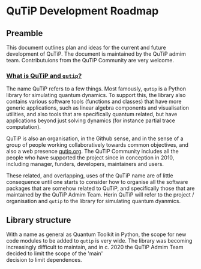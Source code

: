 # QuTiP Development Roadmap

## Preamble
This document outlines plan and ideas for the current and future development of QuTiP.
The document is maintained by the QuTiP admim team. Contributuions from the QuTiP Community are very welcome.

### [What is QuTiP and `qutip`?](#what-is-qutip)
The name QuTiP refers to a few things. 
Most famously, `qutip` is a Python library for simulating quantum dynamics. 
To support this, the library also contains various software tools (functions and classes) that have more generic applications, such as linear algebra components and visualisation utilities, and also tools that are specifically quantum related, but have applications beyond just solving dynamics (for instance partial trace computation).

QuTiP is also an organisation, in the Github sense, and in the sense of a group of people working collaboratively towards common objectives, and also a web presence [qutip.org](http://qutip.org/). The QuTiP Community includes all the people who have supported the project since in conception in 2010, including manager, funders, developers, maintainers and users.

These related, and overlapping, uses of the QuTiP name are of little consequence until one starts to consider how to organise all the software packages that are somehow related to QuTiP, and specifically those that are maintained by the QuTiP Admim Team. Herin QuTiP will refer to the project / organisation and `qutip` to the library for simulating quantum dyanmics.

## Library structure

With a name as general as Quantum Toolkit in Python, the scope for new code modules to be added to `qutip` is very wide. The library was becoming increasingly difficult to maintain, and in c. 2020 the QuTiP Admim Team decided to limit the scope of the 'main'  
decision to limit dependences.
